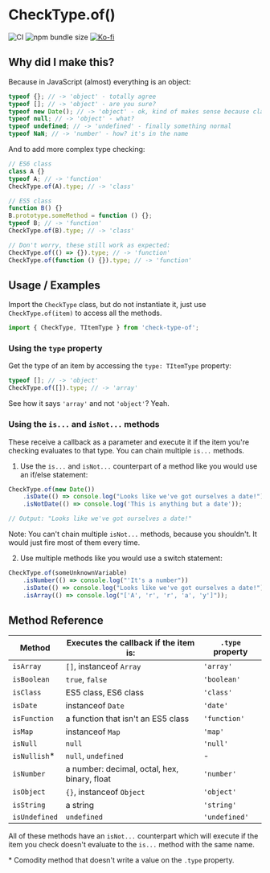 # CheckType.of()

![CI](https://github.com/danielvigaru/check-type-of/actions/workflows/node.js.yml/badge.svg)
![npm bundle size](https://img.shields.io/bundlephobia/minzip/check-type-of?style=flat&color=6699B8)
[![Ko-fi](https://img.shields.io/badge/Ko--fi-FF5E5B?style=flat&logo=ko-fi&logoColor=white&color=D34F4C)](https://ko-fi.com/Y8Y1DZBZU)

## Why did I make this?

Because in JavaScript (almost) everything is an object:

```javascript
typeof {}; // -> 'object' - totally agree
typeof []; // -> 'object' - are you sure?
typeof new Date(); // -> 'object' - ok, kind of makes sense because class instances are objects in JS, but it's useless
typeof null; // -> 'object' - what?
typeof undefined; // -> 'undefined' - finally something normal
typeof NaN; // -> 'number' - how? it's in the name
```

And to add more complex type checking:

```javascript
// ES6 class
class A {}
typeof A; // -> 'function'
CheckType.of(A).type; // -> 'class'

// ES5 class
function B() {}
B.prototype.someMethod = function () {};
typeof B; // -> 'function'
CheckType.of(B).type; // -> 'class'

// Don't worry, these still work as expected:
CheckType.of(() => {}).type; // -> 'function'
CheckType.of(function () {}).type; // -> 'function'
```

## Usage / Examples

Import the `CheckType` class, but do not instantiate it, just use `CheckType.of(item)` to access all the methods.

```javascript
import { CheckType, TItemType } from 'check-type-of';
```

### Using the `type` property

Get the type of an item by accessing the `type: TItemType` property:

```javascript
typeof []; // -> 'object'
CheckType.of([]).type; // -> 'array'
```

See how it says `'array'` and not `'object'`? Yeah.

### Using the `is...` and `isNot...` methods

These receive a callback as a parameter and execute it if the item you're checking evaluates to that type. You can chain multiple `is...` methods.

1. Use the `is...` and `isNot...` counterpart of a method like you would use an if/else statement:

```javascript
CheckType.of(new Date())
    .isDate(() => console.log("Looks like we've got ourselves a date!"))
    .isNotDate(() => console.log('This is anything but a date'));

// Output: "Looks like we've got ourselves a date!"
```

Note: You can't chain multiple `isNot...` methods, because you shouldn't. It would just fire most of them every time.

2. Use multiple methods like you would use a switch statement:

```javascript
CheckType.of(someUnknownVariable)
    .isNumber(() => console.log("'It's a number"))
    .isDate(() => console.log("Looks like we've got ourselves a date!"))
    .isArray(() => console.log("['A', 'r', 'r', 'a', 'y']"));
```

## Method Reference

| **Method**    | **Executes the callback if the item is:**    | `.type` property |
| ------------- | -------------------------------------------- | ---------------- |
| `isArray`     | `[]`, instanceof `Array`                     | `'array'`        |
| `isBoolean`   | `true`, `false`                              | `'boolean'`      |
| `isClass`     | ES5 class, ES6 class                         | `'class'`        |
| `isDate`      | instanceof `Date`                            | `'date'`         |
| `isFunction`  | a function that isn't an ES5 class           | `'function'`     |
| `isMap`       | instanceof `Map`                             | `'map'`          |
| `isNull`      | `null`                                       | `'null'`         |
| `isNullish`\* | `null`, `undefined`                          | -                |
| `isNumber`    | a number: decimal, octal, hex, binary, float | `'number'`       |
| `isObject`    | `{}`, instanceof `Object`                    | `'object'`       |
| `isString`    | a string                                     | `'string'`       |
| `isUndefined` | `undefined`                                  | `'undefined'`    |

All of these methods have an `isNot...` counterpart which will execute if the item you check doesn't evaluate to the `is...` method with the same name.

\* Comodity method that doesn't write a value on the `.type` property.
